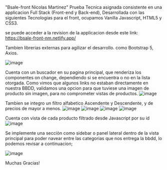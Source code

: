 "Bsale-front Nicolas Martinez" 
Prueba Tecnica asignada consistente en una applicacion Full Stack (Front-end y Back-end), Desarrollada con las siguientes Tecnologias para el front, ocupamos Vanilla  Javascript, HTML5 y CSS3.

se puede acceder a la revision de la applicacion desde este link: <a href="https://bsale-front-nm.netlify.app/">https://bsale-front-nm.netlify.app/</a>

Tambien librerias externas para agilizar el desarrollo. como Bootstrap 5, Axios.

![image](https://user-images.githubusercontent.com/75447311/178129498-f1cfe3c6-ff3f-48e1-8999-fecb46dae5cf.png)

Cuenta con un buscador en su pagina principal, que renderiza los componentes on change, dependiendo si se encuentra o no en la lista otorgada.
Como vimos que algunos links no estaban directamente en nuestra BBDD, validamos una opcion para que tuviese una imagen de producto sin imagen, para no comprometer vistas de productos.
![image](https://user-images.githubusercontent.com/75447311/178129599-70445ae2-9b56-4364-817a-6d6d4795518d.png)


Tambien se integro un filtro alfabetico Ascendente y Descendente, y de precios de mayor a menos.
![image](https://user-images.githubusercontent.com/75447311/178129611-c4263ecd-33f0-4d2a-94cf-38317b255207.png)
![image](https://user-images.githubusercontent.com/75447311/178129614-3a3128d0-c79b-4c41-a639-45ed9deb50bf.png)
![image](https://user-images.githubusercontent.com/75447311/178129621-a082d434-383c-4c57-830e-54d4693f4224.png)
![image](https://user-images.githubusercontent.com/75447311/178129625-210c64df-884e-42bf-9ac4-f38468150181.png)

Cuenta con vista de cada producto filtrado desde Javascript por su id
![image](https://user-images.githubusercontent.com/75447311/178129683-033ee572-6946-4936-8838-4aadef0b3ffa.png)

Se implemente una secciòn como sidebar o panel lateral dentro de la vista principal para poder navear entre las categorias que nos entrega la bbdd, lo podemos revisar a continuacion;

![image](https://user-images.githubusercontent.com/75447311/178129815-44cf3223-4398-450f-be18-dd0fc0feb0af.png)


Muchas Gracias!
